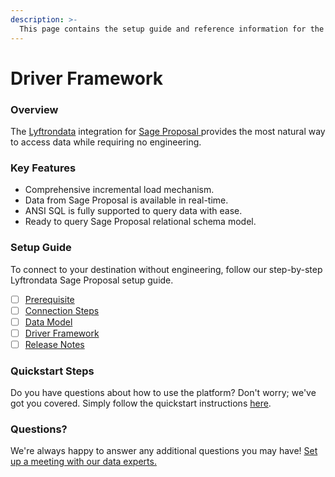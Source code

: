 ```yaml
---
description: >-
  This page contains the setup guide and reference information for the Sage Proposal source connector.
---
```


# Driver Framework

### Overview

The [Lyftrondata](https://www.lyftrondata.com/) integration for [Sage Proposal](https://www.lyftrondata.com/integration/sage-proposal/)[ ](https://www.lyftrondata.com/integration/sage-proposal/)provides the most natural way to access data while requiring no engineering.

### Key Features

* Comprehensive incremental load mechanism.
* Data from Sage Proposal is available in real-time.&#x20;
* ANSI SQL is fully supported to query data with ease.
* Ready to query Sage Proposal relational schema model.

### Setup Guide

To connect to your destination without engineering, follow our step-by-step Lyftrondata Sage Proposal setup guide.

* [ ] [Prerequisite](../../business-analytics/sage-proposal/prerequisite.md)
* [ ] [Connection Steps](../../business-analytics/sage-proposal/connection-steps.md)
* [ ] [Data Model](../../business-analytics/sage-proposal/data-model/)
* [ ] [Driver Framework](../../business-analytics/sage-proposal/driver-framework/)
* [ ] [Release Notes](../../business-analytics/sage-proposal/release-notes.md)

### Quickstart Steps

Do you have questions about how to use the platform? Don't worry; we've got you covered. Simply follow the quickstart instructions [here](../../../quickstart-steps.md).

### Questions? <a href="#questions" id="questions"></a>

We're always happy to answer any additional questions you may have! [Set up a meeting with our data experts.](https://www.lyftrondata.com/book-a-meeting/)


